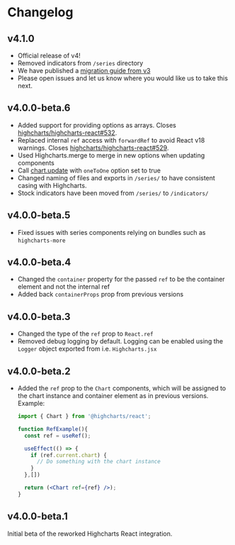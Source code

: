 # Changelog

## v4.1.0
* Official release of v4!
* Removed indicators from `/series` directory
* We have published a [migration guide from v3](https://www.highcharts.com/docs/react/v4-migration-guide)
* Please open issues and let us know where you would like us to take this next.

## v4.0.0-beta.6

* Added support for providing options as arrays. Closes [highcharts/highcharts-react#532](https://github.com/highcharts/highcharts-react/issues/532).
* Replaced internal `ref` access with `forwardRef` to avoid React v18 warnings. Closes [highcharts/highcharts-react#529](https://github.com/highcharts/highcharts-react/issues/529).
* Used Highcharts.merge to merge in new options when updating components
* Call [chart.update](https://api.highcharts.com/class-reference/Highcharts.Chart#update) with `oneToOne` option set to true
* Changed naming of files and exports in `/series/` to have consistent casing with Highcharts.
* Stock indicators have been moved from `/series/` to `/indicators/`

## v4.0.0-beta.5

* Fixed issues with series components relying on bundles such as `highcharts-more`

## v4.0.0-beta.4

* Changed the `container` property for the passed `ref` to be the container element and not the internal ref
* Added back `containerProps` prop from previous versions

## v4.0.0-beta.3
* Changed the type of the `ref` prop to `React.ref`
* Removed debug logging by default. Logging can be enabled using the `Logger`
  object exported from i.e. `Highcharts.jsx`

## v4.0.0-beta.2
* Added the `ref` prop to the `Chart` components, which will be assigned to the
chart instance and container element as in previous versions. Example:
  ```jsx
  import { Chart } from '@highcharts/react';

  function RefExample(){
    const ref = useRef();

    useEffect(() => {
      if (ref.current.chart) {
        // Do something with the chart instance
      }
    },[])

    return (<Chart ref={ref} />);
  }
  ```

## v4.0.0-beta.1
Initial beta of the reworked Highcharts React integration.
